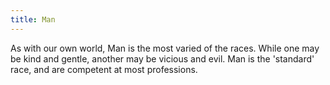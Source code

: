 ```yaml
---
title: Man
---
```


As with our own world, Man is the most varied of the races. While one
may be kind and gentle, another may be vicious and evil. Man is the
'standard' race, and are competent at most professions.